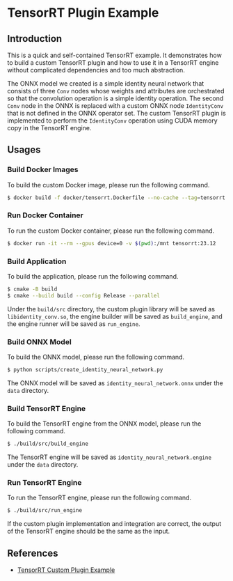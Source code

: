 # TensorRT Plugin Example

## Introduction

This is a quick and self-contained TensorRT example. It demonstrates how to build a custom TensorRT plugin and how to use it in a TensorRT engine without complicated dependencies and too much abstraction.

The ONNX model we created is a simple identity neural network that consists of three `Conv` nodes whose weights and attributes are orchestrated so that the convolution operation is a simple identity operation. The second `Conv` node in the ONNX is replaced with a custom ONNX node `IdentityConv` that is not defined in the ONNX operator set. The custom TensorRT plugin is implemented to perform the `IdentityConv` operation using CUDA memory copy in the TensorRT engine.

## Usages

### Build Docker Images

To build the custom Docker image, please run the following command.

```bash
$ docker build -f docker/tensorrt.Dockerfile --no-cache --tag=tensorrt:23.12 .
```

### Run Docker Container

To run the custom Docker container, please run the following command.

```bash
$ docker run -it --rm --gpus device=0 -v $(pwd):/mnt tensorrt:23.12
```

### Build Application

To build the application, please run the following command.

```bash
$ cmake -B build
$ cmake --build build --config Release --parallel
```

Under the `build/src` directory, the custom plugin library will be saved as `libidentity_conv.so`, the engine builder will be saved as `build_engine`, and the engine runner will be saved as `run_engine`.

### Build ONNX Model

To build the ONNX model, please run the following command.

```bash
$ python scripts/create_identity_neural_network.py
```

The ONNX model will be saved as `identity_neural_network.onnx` under the `data` directory.

### Build TensorRT Engine

To build the TensorRT engine from the ONNX model, please run the following command.

```bash
$ ./build/src/build_engine
```

The TensorRT engine will be saved as `identity_neural_network.engine` under the `data` directory.

### Run TensorRT Engine

To run the TensorRT engine, please run the following command.

```bash
$ ./build/src/run_engine
```

If the custom plugin implementation and integration are correct, the output of the TensorRT engine should be the same as the input.

## References

- [TensorRT Custom Plugin Example](https://leimao.github.io/blog/TensorRT-Custom-Plugin-Example/)
